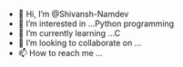 - 👋 Hi, I’m @Shivansh-Namdev
- 👀 I’m interested in ...Python programming
- 🌱 I’m currently learning ...C
- 💞️ I’m looking to collaborate on ...
- 📫 How to reach me ...

<!---
Shivansh-Namdev/Shivansh-Namdev is a ✨ special ✨ repository because its `README.md` (this file) appears on your GitHub profile.
You can click the Preview link to take a look at your changes.
--->
